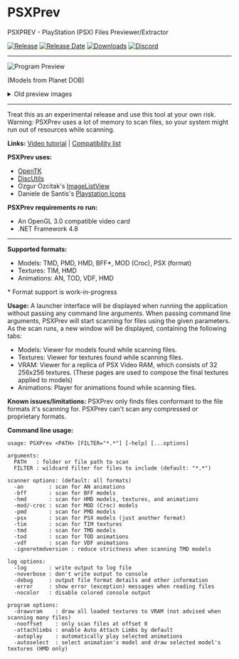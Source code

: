 # PSXPrev

PSXPREV - PlayStation (PSX) Files Previewer/Extractor

[![Release](https://img.shields.io/github/v/release/rickomax/psxprev
)](https://github.com/rickomax/psxprev/releases/latest)
[![Release Date](https://img.shields.io/github/release-date-pre/rickomax/psxprev)](https://github.com/rickomax/psxprev/releases/latest)
[![Downloads](https://img.shields.io/github/downloads/rickomax/psxprev/total
)](https://github.com/rickomax/psxprev/releases)
[![Discord](https://img.shields.io/discord/1126965151011184660.svg?style=flat&logo=discord&label=Discord&colorB=7389DC&link=https://discord.gg/Haan9wVdKB)](https://discord.gg/Haan9wVdKB)

---

![Program Preview][Preview Planet DOB DOB]

(Models from Planet DOB)

<details><summary>Old preview images</summary>

---
##### Alpha 0.9.8.4: Models from Planet DOB
![Program Preview][Preview Planet DOB cast]

---
##### Alpha 0.9.7.1: Models from PsyQ demo files
![Program Preview][Preview Space Shuttle]

</details>

<!-- Preview image markdown reference links -->
[Preview Space Shuttle]: <https://github.com/rickomax/psxprev/assets/9752430/20a11609-d75f-49ce-ad6c-84d458802082>
[Preview Planet DOB cast]: <https://github.com/rickomax/psxprev/assets/12863984/3070bf42-33f1-42b1-b09f-48386390f397>
[Preview Planet DOB DOB]: <https://github.com/rickomax/psxprev/assets/9752430/ba2da3bd-cfca-441b-9bcd-dc695a645530>

---

Treat this as an experimental release and use this tool at your own risk. Warning: PSXPrev uses a lot of memory to scan files, so your system might run out of resources while scanning.

**Links:** [Video tutorial](https://www.youtube.com/watch?v=hPDa8l3ZE6U) \| [Compatibility list](https://docs.google.com/spreadsheets/d/155pUzwl7CC14ssT0PJkaEA53CS1ijpOV04VitQCVBC4)

**PSXPrev uses:**
- [OpenTK](https://github.com/opentk/opentk)
- [DiscUtils](https://github.com/DiscUtils/DiscUtils)
- Ozgur Ozcitak's [ImageListView](https://github.com/oozcitak/imagelistview)
- Daniele de Santis's [Playstation Icons](https://www.behance.net/gallery/26021809/Playstation-icons-%28free-download%29)

<!-- Daniele de Santis's personal site: <http://www.danieledesantis.net/> -->

**PSXPrev requirements ro run:**
- An OpenGL 3.0 compatible video card
- .NET Framework 4.8

---

**Supported formats:**
- Models: TMD, PMD, HMD, BFF\*, MOD (Croc), PSX (format)
- Textures: TIM, HMD
- Animations: AN, TOD, VDF, HMD

\* Format support is work-in-progress

**Usage:**
A launcher interface will be displayed when running the application without passing any command line arguments.
When passing command line arguments, PSXPrev will start scanning for files using the given parameters.
As the scan runs, a new window will be displayed, containing the following tabs:
- Models: Viewer for models found while scanning files.
- Textures: Viewer for textures found while scanning files.
- VRAM: Viewer for a replica of PSX Video RAM, which consists of 32 256x256 textures. (These pages are used to compose the final textures applied to models)
- Animations: Player for animations found while scanning files.

**Known issues/limitations:**
PSXPrev only finds files conformant to the file formats it's scanning for. PSXPrev can't scan any compressed or proprietary formats.

**Command line usage:**
```
usage: PSXPrev <PATH> [FILTER="*.*"] [-help] [...options]

arguments:
  PATH   : folder or file path to scan
  FILTER : wildcard filter for files to include (default: "*.*")

scanner options: (default: all formats)
  -an        : scan for AN animations
  -bff       : scan for BFF models
  -hmd       : scan for HMD models, textures, and animations
  -mod/-croc : scan for MOD (Croc) models
  -pmd       : scan for PMD models
  -psx       : scan for PSX models (just another format)
  -tim       : scan for TIM textures
  -tmd       : scan for TMD models
  -tod       : scan for TOD animations
  -vdf       : scan for VDF animations
  -ignoretmdversion : reduce strictness when scanning TMD models

log options:
  -log       : write output to log file
  -noverbose : don't write output to console
  -debug     : output file format details and other information
  -error     : show error (exception) messages when reading files
  -nocolor   : disable colored console output

program options:
  -drawvram    : draw all loaded textures to VRAM (not advised when scanning many files)
  -nooffset    : only scan files at offset 0
  -attachlimbs : enable Auto Attach Limbs by default
  -autoplay    : automatically play selected animations
  -autoselect  : select animation's model and draw selected model's textures (HMD only)
```
